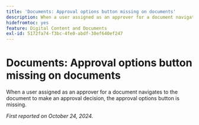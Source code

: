 ```yaml
---
title: 'Documents: Approval options button missing on documents'
description: When a user assigned as an approver for a document navigates to the document to make an approval decision, the approval options button is missing.
hidefromtoc: yes
feature: Digital Content and Documents
exl-id: 5172fa74-f3bc-4fe0-abdf-30ef640ef247
---
```

# Documents: Approval options button missing on documents

When a user assigned as an approver for a document navigates to the document to make an approval decision, the approval options button is missing.

_First reported on October 24, 2024._

